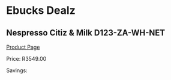 
# Ebucks Dealz
## Nespresso Citiz & Milk D123-ZA-WH-NET
[Product Page](https://www.ebucks.com/web/shop/productSelected.do?prodId=1158956383&catId=1157555110)

Price: R3549.00

Savings: 


	